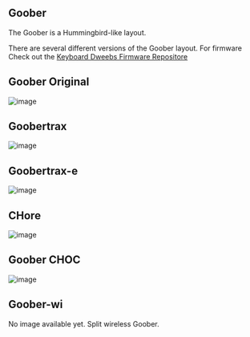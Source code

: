 ## Goober
The Goober is a Hummingbird-like layout.

There are several different versions of the Goober layout.
For firmware Check out the [Keyboard Dweebs Firmware Repositore](https://github.com/doesntfazer/Keyboard-Dweebs-Firmware-repository)

## Goober Original
![image](https://github.com/user-attachments/assets/306f58a9-53f9-49d6-8c94-10445a9058eb)

## Goobertrax
![image](https://github.com/user-attachments/assets/512fe93e-6df5-46f2-b7b4-af18707bd030)

## Goobertrax-e
![image](https://github.com/user-attachments/assets/1d088090-acd6-4ab7-872d-a730ade6b05b)

## CHore
![image](https://github.com/user-attachments/assets/6684e5a7-4f0b-4939-93b6-b181e2fd9edc)

## Goober CHOC
![image](https://github.com/user-attachments/assets/0817ae19-3c5a-42b0-852d-d4fa44eee8ff)

## Goober-wi
No image available yet. Split wireless Goober.
